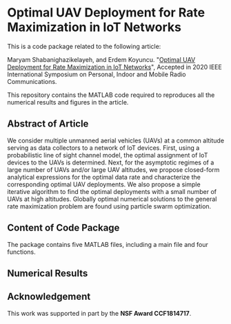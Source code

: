 # Optimal UAV Deployment for Rate Maximization in IoT Networks

This is a code package related to the following article:

Maryam Shabanighazikelayeh, and Erdem Koyuncu. "<a href="https://arxiv.org/abs/2004.08508" target="_blank">Optimal UAV Deployment for Rate Maximization in IoT Networks</a>", Accepted in 2020 IEEE International Symposium on Personal, Indoor and Mobile Radio Communications.


This repository contains the MATLAB code required to reproduces all the numerical results and figures in the article.

## Abstract of Article

We consider multiple unmanned aerial vehicles (UAVs) at a common altitude serving as data collectors to a network of IoT devices. First, using a probabilistic line of sight channel model, the optimal assignment of IoT devices to the UAVs is determined. Next, for the asymptotic regimes of a large number of UAVs and/or large UAV altitudes, we propose closed-form analytical expressions for the optimal data rate and characterize the corresponding optimal UAV deployments. We also propose a simple iterative algorithm to find the optimal deployments with a small number of UAVs at high altitudes. Globally optimal numerical solutions to the general rate maximization problem are found using particle swarm optimization.

## Content of Code Package
The package contains five MATLAB files, including a main file and four functions.

## Numerical Results

## Acknowledgement

This work was supported in part by the **NSF Award CCF1814717**.


